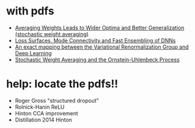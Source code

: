 # with pdfs
- [Averaging Weights Leads to Wider Optima and Better Generalization (stochastic weight averaging)](https://arxiv.org/pdf/1803.05407.pdf)
- [Loss Surfaces, Mode Connectivity,and Fast Ensembling of DNNs](https://arxiv.org/pdf/1802.10026.pdf)
- [An exact mapping between the Variational Renormalization Group and Deep Learning](https://arxiv.org/abs/1410.3831)
- [Stochastic Weight Averaging and the Ornstein-Uhlenbeck Process](https://armenag.com/2019/05/13/stochastic-weight-averaging/)

# help: locate the pdfs!!
- Roger Gross "structured dropout"
- Rolnick-Hanin ReLU
- Hinton CCA improvement
- Distillation 2014 Hinton

